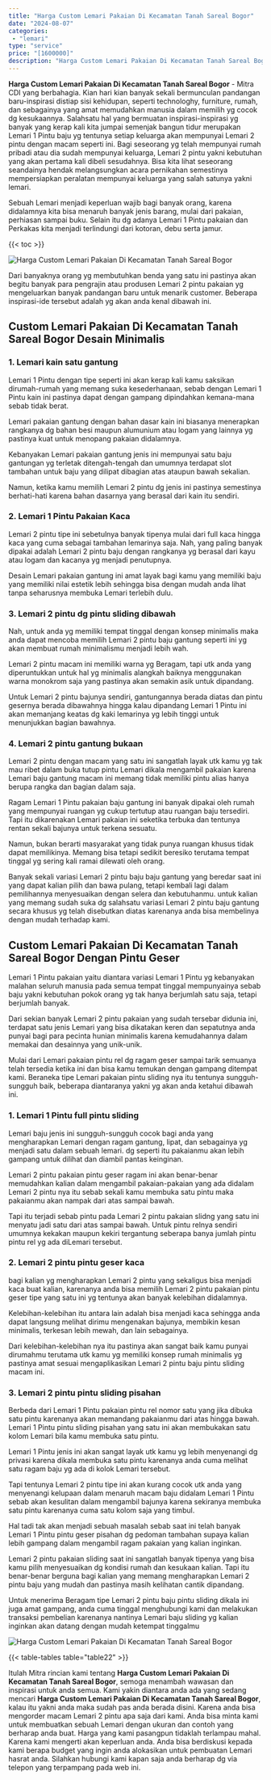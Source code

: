 ```yaml
---
title: "Harga Custom Lemari Pakaian Di Kecamatan Tanah Sareal Bogor"
date: "2024-08-07"
categories:
 - "lemari"
type: "service"
price: "[1600000]"
description: "Harga Custom Lemari Pakaian Di Kecamatan Tanah Sareal Bogor. Itulah Mitra rincian kami tentang **Harga Custom Lemari Pakaian Di Kecamatan Tanah Sareal Bogor*..."
---
```


**Harga Custom Lemari Pakaian Di Kecamatan Tanah Sareal Bogor** - Mitra CDI yang berbahagia. Kian hari kian banyak sekali bermunculan pandangan baru-inspirasi distiap sisi kehidupan, seperti technologhy, furniture, rumah, dan sebagainya yang amat memudahkan manusia dalam memilih yg cocok dg kesukaannya. Salahsatu hal yang bermuatan inspirasi-inspirasi yg banyak yang kerap kali kita jumpai semenjak bangun tidur merupakan Lemari 1 Pintu baju yg tentunya setiap keluarga akan mempunyai Lemari 2 pintu dengan macam seperti ini. Bagi seseorang yg telah mempunyai rumah pribadi atau dia sudah mempunyai keluarga, Lemari 2 pintu yakni kebutuhan yang akan pertama kali dibeli sesudahnya. Bisa kita lihat seseorang seandainya hendak melangsungkan acara pernikahan semestinya mempersiapkan peralatan mempunyai keluarga yang salah satunya yakni lemari.

Sebuah Lemari menjadi keperluan wajib bagi banyak orang, karena didalamnya kita bisa menaruh banyak jenis barang, mulai dari pakaian, perhiasan sampai buku. Selain itu dg adanya Lemari 1 Pintu pakaian dan Perkakas kita menjadi terlindungi dari kotoran, debu serta jamur.

{{< toc >}}

![Harga Custom Lemari Pakaian Di Kecamatan Tanah Sareal Bogor](/images/mebel/lemari-umum-002.jpg)

Dari banyaknya orang yg membutuhkan benda yang satu ini pastinya akan begitu banyak para pengrajin atau produsen Lemari 2 pintu pakaian yg mengeluarkan banyak pandangan baru untuk menarik customer. Beberapa inspirasi-ide tersebut adalah yg akan anda kenal dibawah ini.

## Custom Lemari Pakaian Di Kecamatan Tanah Sareal Bogor Desain Minimalis

### 1\. Lemari kain satu gantung

Lemari 1 Pintu dengan tipe seperti ini akan kerap kali kamu saksikan dirumah-rumah yang memang suka kesederhanaan, sebab dengan Lemari 1 Pintu kain ini pastinya dapat dengan gampang dipindahkan kemana-mana sebab tidak berat.

Lemari pakaian gantung dengan bahan dasar kain ini biasanya menerapkan rangkanya dg bahan besi maupun alumunium atau logam yang lainnya yg pastinya kuat untuk menopang pakaian didalamnya.

Kebanyakan Lemari pakaian gantung jenis ini mempunyai satu baju gantungan yg terletak ditengah-tengah dan umumnya terdapat slot tambahan untuk baju yang dilipat dibagian atas ataupun bawah sekalian.

Namun, ketika kamu memilih Lemari 2 pintu dg jenis ini pastinya semestinya berhati-hati karena bahan dasarnya yang berasal dari kain itu sendiri.

### 2\. Lemari 1 Pintu Pakaian Kaca

Lemari 2 pintu tipe ini sebetulnya banyak tipenya mulai dari full kaca hingga kaca yang cuma sebagai tambahan lemarinya saja. Nah, yang paling banyak dipakai adalah Lemari 2 pintu baju dengan rangkanya yg berasal dari kayu atau logam dan kacanya yg menjadi penutupnya.

Desain Lemari pakaian gantung ini amat layak bagi kamu yang memiliki baju yang memiliki nilai estetik lebih sehingga bisa dengan mudah anda lihat tanpa seharusnya membuka Lemari terlebih dulu.

### 3\. Lemari 2 pintu dg pintu sliding dibawah

Nah, untuk anda yg memiliki tempat tinggal dengan konsep minimalis maka anda dapat mencoba memilih Lemari 2 pintu baju gantung seperti ini yg akan membuat rumah minimalismu menjadi lebih wah.

Lemari 2 pintu macam ini memiliki warna yg Beragam, tapi utk anda yang diperuntukkan untuk hal yg minimalis alangkah baiknya menggunakan warna monokrom saja yang pastinya akan semakin asik untuk dipandang.

Untuk Lemari 2 pintu bajunya sendiri, gantungannya berada diatas dan pintu gesernya berada dibawahnya hingga kalau dipandang Lemari 1 Pintu ini akan memanjang keatas dg kaki lemarinya yg lebih tinggi untuk menunjukkan bagian bawahnya.

### 4\. Lemari 2 pintu gantung bukaan

Lemari 2 pintu dengan macam yang satu ini sangatlah layak utk kamu yg tak mau ribet dalam buka tutup pintu Lemari dikala mengambil pakaian karena Lemari baju gantung macam ini memang tidak memiliki pintu alias hanya berupa rangka dan bagian dalam saja.

Ragam Lemari 1 Pintu pakaian baju gantung ini banyak dipakai oleh rumah yang mempunyai ruangan yg cukup tertutup atau ruangan baju tersediri. Tapi itu dikarenakan Lemari pakaian ini seketika terbuka dan tentunya rentan sekali bajunya untuk terkena sesuatu.

Namun, bukan berarti masyarakat yang tidak punya ruangan khusus tidak dapat memilikinya. Memang bisa tetapi sedikit beresiko terutama tempat tinggal yg sering kali ramai dilewati oleh orang.

Banyak sekali variasi Lemari 2 pintu baju baju gantung yang beredar saat ini yang dapat kalian pilih dan bawa pulang, tetapi kembali lagi dalam pemilihannya menyesuaikan dengan selera dan kebutuhanmu. untuk kalian yang memang sudah suka dg salahsatu variasi Lemari 2 pintu baju gantung secara khusus yg telah disebutkan diatas karenanya anda bisa membelinya dengan mudah terhadap kami.

## Custom Lemari Pakaian Di Kecamatan Tanah Sareal Bogor Dengan Pintu Geser

Lemari 1 Pintu pakaian yaitu diantara variasi Lemari 1 Pintu yg kebanyakan malahan seluruh manusia pada semua tempat tinggal mempunyainya sebab baju yakni kebutuhan pokok orang yg tak hanya berjumlah satu saja, tetapi berjumlah banyak.

Dari sekian banyak Lemari 2 pintu pakaian yang sudah tersebar didunia ini, terdapat satu jenis Lemari yang bisa dikatakan keren dan sepatutnya anda punyai bagi para pecinta hunian minimalis karena kemudahannya dalam memakai dan desainnya yang unik-unik.

Mulai dari Lemari pakaian pintu rel dg ragam geser sampai tarik semuanya telah tersedia ketika ini dan bisa kamu temukan dengan gampang ditempat kami. Beraneka tipe Lemari pakaian pintu sliding nya itu tentunya sungguh-sungguh baik, beberapa diantaranya yakni yg akan anda ketahui dibawah ini.

### 1\. Lemari 1 Pintu full pintu sliding

Lemari baju jenis ini sungguh-sungguh cocok bagi anda yang mengharapkan Lemari dengan ragam gantung, lipat, dan sebagainya yg menjadi satu dalam sebuah lemari. dg seperti itu pakaianmu akan lebih gampang untuk dilihat dan diambil pantas keinginan.

Lemari 2 pintu pakaian pintu geser ragam ini akan benar-benar memudahkan kalian dalam mengambil pakaian-pakaian yang ada didalam Lemari 2 pintu nya itu sebab sekali kamu membuka satu pintu maka pakaianmu akan nampak dari atas sampai bawah.

Tapi itu terjadi sebab pintu pada Lemari 2 pintu pakaian slidng yang satu ini menyatu jadi satu dari atas sampai bawah. Untuk pintu relnya sendiri umumnya kekakan maupun kekiri tergantung seberapa banya jumlah pintu pintu rel yg ada diLemari tersebut.

### 2\. Lemari 2 pintu pintu geser kaca

bagi kalian yg mengharapkan Lemari 2 pintu yang sekaligus bisa menjadi kaca buat kalian, karenanya anda bisa memilih Lemari 2 pintu pakaian pintu geser tipe yang satu ini yg tentunya akan banyak kelebihan didalamnya.

Kelebihan-kelebihan itu antara lain adalah bisa menjadi kaca sehingga anda dapat langsung melihat dirimu mengenakan bajunya, membikin kesan minimalis, terkesan lebih mewah, dan lain sebagainya.

Dari kelebihan-kelebihan nya itu pastinya akan sangat baik kamu punyai dirumahmu terutama utk kamu yg memiliki konsep rumah minimalis yg pastinya amat sesuai mengaplikasikan Lemari 2 pintu baju pintu sliding macam ini.

### 3\. Lemari 2 pintu pintu sliding pisahan

Berbeda dari Lemari 1 Pintu pakaian pintu rel nomor satu yang jika dibuka satu pintu karenanya akan memandang pakaianmu dari atas hingga bawah. Lemari 1 Pintu pintu sliding pisahan yang satu ini akan membukakan satu kolom Lemari bila kamu membuka satu pintu.

Lemari 1 Pintu jenis ini akan sangat layak utk kamu yg lebih menyenangi dg privasi karena dikala membuka satu pintu karenanya anda cuma melihat satu ragam baju yg ada di kolok Lemari tersebut.

Tapi tentunya Lemari 2 pintu tipe ini akan kurang cocok utk anda yang menyenangi kelupaan dalam menaruh macam baju didalam Lemari 1 Pintu sebab akan kesulitan dalam mengambil bajunya karena sekiranya membuka satu pintu karenanya cuma satu kolom saja yang timbul.

Hal tadi tak akan menjadi sebuah masalah sebab saat ini telah banyak Lemari 1 Pintu pintu geser pisahan dg pedoman tambahan supaya kalian lebih gampang dalam mengambil ragam pakaian yang kalian inginkan.

Lemari 2 pintu pakaian sliding saat ini sangatlah banyak tipenya yang bisa kamu pilih menyesuaikan dg kondisi rumah dan kesukaan kalian. Tapi itu benar-benar berguna bagi kalian yang memang mengharapkan Lemari 2 pintu baju yang mudah dan pastinya masih kelihatan cantik dipandang.

Untuk menerima Beragam tipe Lemari 2 pintu baju pintu sliding dikala ini juga amat gampang, anda cuma tinggal menghubungi kami dan melakukan transaksi pembelian karenanya nantinya Lemari baju sliding yg kalian inginkan akan datang dengan mudah ketempat tinggalmu

![Harga Custom Lemari Pakaian Di Kecamatan Tanah Sareal Bogor](/images/mebel/lemari-buku-005.jpg)

{{< table-tables table="table22" >}}

Itulah Mitra rincian kami tentang **Harga Custom Lemari Pakaian Di Kecamatan Tanah Sareal Bogor**, semoga menambah wawasan dan inspirasi untuk anda semua. Kami yakin diantara anda ada yang sedang mencari **Harga Custom Lemari Pakaian Di Kecamatan Tanah Sareal Bogor**, kalau itu yakni anda maka sudah pas anda berada disini. Karena anda bisa mengorder macam Lemari 2 pintu apa saja dari kami. Anda bisa minta kami untuk membuatkan sebuah Lemari dengan ukuran dan contoh yang berharap anda buat. Harga yang kami pasangpun tidaklah terlampau mahal. Karena kami mengerti akan keperluan anda. Anda bisa berdiskusi kepada kami berapa budget yang ingin anda alokasikan untuk pembuatan Lemari hasrat anda. Silahkan hubungi kami kapan saja anda berharap dg via telepon yang terpampang pada web ini.

